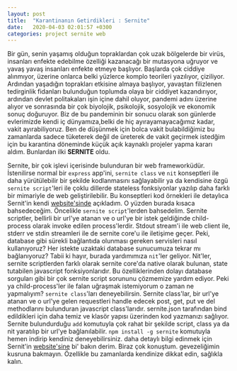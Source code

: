```yaml
---
layout: post
title:  "Karantinanın Getirdikleri : Sernite"
date:   2020-04-03 02:01:57 +0300
categories: project sernite web
---
```


  Bir gün, senin yaşamış olduğun topraklardan çok uzak bölgelerde bir virüs, insanları enfekte edebilme özelliği kazanacağı bir mutasyona uğruyor ve yavaş yavaş insanları enfekte etmeye başlıyor. Başlarda çok ciddiye alınmıyor, üzerine onlarca belki yüzlerce komplo teorileri yazılıyor, çiziliyor. Ardından yaşadığın toprakları etkisine almaya başlıyor, yavaştan filizlenen tedirginlik fidanları bulunduğun toplumda olaya bir ciddiyet kazandırıyor, ardından devlet politakaları işin içine dahil oluyor, pandemi adını üzerine alıyor ve sonrasında bir çok biyolojik, psikolojik, sosyolojik ve ekonomik sonuç doğuruyor. Biz de bu pandeminin bir sonucu olarak son günlerde evlerimizde kendi iç dünyamıza,belki de hiç ayırayamayacağımız kadar, vakit ayırabiliyoruz. Ben de düşünmek için bolca vakit bulabildiğimiz bu zamanlarda sadece tüketerek değil de üreterek de vakit geçirmek istedğim için bu karantina döneminde küçük açık kaynaklı projeler yapma kararı aldım. Bunlardan ilki **SERNITE** oldu.
  <br>

  Sernite, bir çok işlevi içerisinde bulunduran bir web frameworküdür. İstenilirse normal bir ``express`` app'ini, ``sernite class`` ve ``nit`` konseptleri ile daha yürütülebilir bir şekilde kodlanmasını sağlayabilir ya da kendisine özgü `sernite script`'leri ile çoklu dillerde stateless fonksiyonlar yazılıp daha farklı bir mimariyle de web geliştirilebilir. Bu konseptleri kod örnekleri ile detaylıca Sernit'in kendi [website'sinde](//sernite.github.io) açıkladım. O yüzden burada kısaca bahsedeceğim. Öncelikle `sernite script`'lerden bahsedelim. Sernite scriptler, bellirli bir url'ye atanan ve o url'ye bir istek geldiğinde   child-process olarak invoke edilen process'lerdir. Stdout stream'i ile web client ile, stderr ve stdin streamleri ile de sernite core'u ile iletişime geçer. Peki, database gibi sürekli bağlantıda olunması gereken servisleri nasıl kullanıyoruz? Her istekte uzaktaki database sunucumuza tekrar mı bağlanıyoruz? Tabii ki hayır, burada yardımımıza `nit`'ler geliyor. Nit'ler, sernite scriptlerden farklı olarak sernite core'da native olarak bulunan, state tutabilen javascript fonksiyonlarıdır. Bu özelliklerinden dolayı database sorguları gibi bir çok sernite script sorununu çözmemize yardım ediyor. Peki ya child-process'ler ile falan uğraşmak istemiyorum o zaman ne yapmalıyım? `sernite class`'ları deneyebilirsin. Sernite class'lar, bir url'ye atanan ve o url'ye gelen requestleri handle edecek post, get, put ve del methodlarını bulunduran javascript class'larıdır. sernite.json tarafından bind edildikleri için daha temiz ve klasör yapısı üzerinden kod yazmanızı sağlıyor. Sernite bulundurduğu `add` komutuyla çok rahat bir şekilde script, class ya da nit yaratılıp bir url'ye bağlanılabilir. `npm install -g sernite` komutuyla hemen indirip kendiniz deneyebilirsiniz. daha detaylı bilgi edinmek için Sernit'in [website'sine](//sernite.github.io) bi' bakın derim. Biraz çok konuştum. gevezeliğimin kusruna bakmayın. Özellikle bu zamanlarda kendinize dikkat edin, sağlıkla kalın.



  